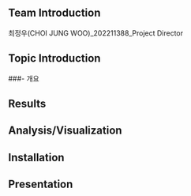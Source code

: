 
## Team Introduction
최정우(CHOI JUNG WOO)_202211388_Project Director


## Topic Introduction
###- 개요



## Results



## Analysis/Visualization



## Installation



## Presentation
